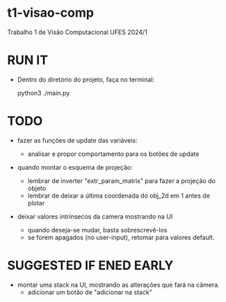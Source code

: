 # t1-visao-comp
Trabalho 1 de Visão Computacional UFES 2024/1

# RUN IT

- Dentro do diretório do projeto, faça no terminal:

    python3 ./main.py
    

# TODO
- fazer as funções de update das variáveis:
    - analisar e propor comportamento para os botões de update

- quando montar o esquema de projeção:
    - lembrar de inverter "extr_param_matrix" para fazer a projeção do objeto
    - lembrar de deixar a última coordenada do obj_2d em 1 antes de plotar

- deixar valores intrínsecos da camera mostrando na UI 
    - quando deseja-se mudar, basta sobrescrevê-los
    - se forem apagados (no user-input), retomar para valores default. 

# SUGGESTED IF ENED EARLY

- montar uma stack na UI, mostrando as alterações que fará na câmera. 
    - adicionar um botão de "adicionar na stack"